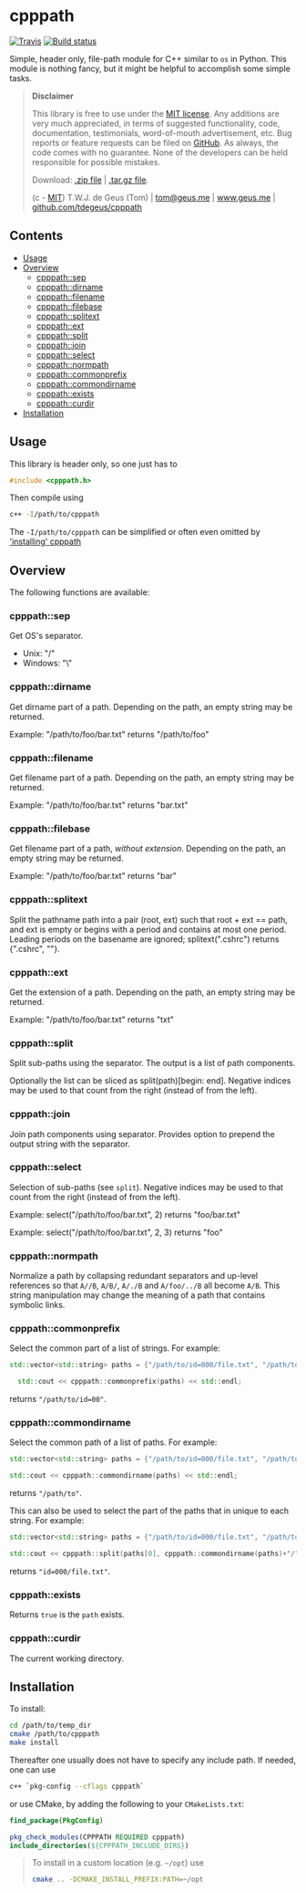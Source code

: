 # cpppath

[![Travis](https://travis-ci.org/tdegeus/cpppath.svg?branch=master)](https://travis-ci.org/tdegeus/cpppath)
[![Build status](https://ci.appveyor.com/api/projects/status/aw19lhd9x6oma9ob?svg=true)](https://ci.appveyor.com/project/tdegeus/cpppath)

Simple, header only, file-path module for C++ similar to `os` in Python. This module is nothing fancy, but it might be helpful to accomplish some simple tasks. 

>   **Disclaimer**
>   
>   This library is free to use under the [MIT license](https://github.com/tdegeus/cpppath/blob/master/LICENSE). Any additions are very much appreciated, in terms of suggested functionality, code, documentation, testimonials, word-of-mouth advertisement, etc. Bug reports or feature requests can be filed on [GitHub](https://github.com/tdegeus/cpppath). As always, the code comes with no guarantee. None of the developers can be held responsible for possible mistakes.
>   
>   Download: [.zip file](https://github.com/tdegeus/cpppath/zipball/master) | [.tar.gz file](https://github.com/tdegeus/cpppath/tarball/master).
>   
>   (c - [MIT](https://github.com/tdegeus/cpppath/blob/master/LICENSE)) T.W.J. de Geus (Tom) | tom@geus.me | www.geus.me | [github.com/tdegeus/cpppath](https://github.com/tdegeus/cpppath)

## Contents

<!-- MarkdownTOC -->

- [Usage](#usage)
- [Overview](#overview)
    - [cpppath::sep](#cpppathsep)
    - [cpppath::dirname](#cpppathdirname)
    - [cpppath::filename](#cpppathfilename)
    - [cpppath::filebase](#cpppathfilebase)
    - [cpppath::splitext](#cpppathsplitext)
    - [cpppath::ext](#cpppathext)
    - [cpppath::split](#cpppathsplit)
    - [cpppath::join](#cpppathjoin)
    - [cpppath::select](#cpppathselect)
    - [cpppath::normpath](#cpppathnormpath)
    - [cpppath::commonprefix](#cpppathcommonprefix)
    - [cpppath::commondirname](#cpppathcommondirname)
    - [cpppath::exists](#cpppathexists)
    - [cpppath::curdir](#cpppathcurdir)
- [Installation](#installation)

<!-- /MarkdownTOC -->

## Usage

This library is header only, so one just has to

```cpp
#include <cpppath.h>
```

Then compile using 

```bash
c++ -I/path/to/cpppath
```

The `-I/path/to/cpppath` can be simplified or often even omitted by ['installing' cpppath](#installation)

## Overview

The following functions are available:

### cpppath::sep

Get OS's separator.

* Unix: "/"
* Windows: "\\"

### cpppath::dirname

Get dirname part of a path. 
Depending on the path, an empty string may be returned.

Example: "/path/to/foo/bar.txt" returns "/path/to/foo"

### cpppath::filename

Get filename part of a path. 
Depending on the path, an empty string may be returned.

Example: "/path/to/foo/bar.txt" returns "bar.txt"

### cpppath::filebase

Get filename part of a path, *without extension*.
Depending on the path, an empty string may be returned.

Example: "/path/to/foo/bar.txt" returns "bar"

### cpppath::splitext

Split the pathname path into a pair (root, ext) such that root + ext == path,
and ext is empty or begins with a period and contains at most one period.
Leading periods on the basename are ignored; splitext(".cshrc") returns {".cshrc", ""}.

### cpppath::ext

Get the extension of a path.
Depending on the path, an empty string may be returned.

Example: "/path/to/foo/bar.txt" returns "txt"

### cpppath::split

Split sub-paths using the separator. The output is a list of path components. 

Optionally the list can be sliced as split(path)\[begin: end\]. Negative indices may be used to that count from the right (instead of from the left).

### cpppath::join

Join path components using separator.
Provides option to prepend the output string with the separator.

### cpppath::select

Selection of sub-paths (see `split`). Negative indices may be used to that count from the right (instead of from the left).

Example: select("/path/to/foo/bar.txt", 2) returns "foo/bar.txt"

Example: select("/path/to/foo/bar.txt", 2, 3) returns "foo"

### cpppath::normpath

Normalize a path by collapsing redundant separators and up-level references so that `A//B`, `A/B/`, `A/./B` and `A/foo/../B` all become `A/B`. This string manipulation may change the meaning of a path that contains symbolic links.

### cpppath::commonprefix

Select the common part of a list of strings. For example:

```cpp
std::vector<std::string> paths = {"/path/to/id=000/file.txt", "/path/to/id=001/file.txt"};

  std::cout << cpppath::commonprefix(paths) << std::endl;
```

returns `"/path/to/id=00"`.

### cpppath::commondirname

Select the common path of a list of paths. For example:

```cpp
std::vector<std::string> paths = {"/path/to/id=000/file.txt", "/path/to/id=001/file.txt"};

std::cout << cpppath::commondirname(paths) << std::endl;
```

returns `"/path/to"`.

This can also be used to select the part of the paths that in unique to each string. For example:

```cpp
std::vector<std::string> paths = {"/path/to/id=000/file.txt", "/path/to/id=001/file.txt"};

std::cout << cpppath::split(paths[0], cpppath::commondirname(paths)+"/")[0] << std::endl;
```

returns `"id=000/file.txt"`.

### cpppath::exists

Returns `true` is the `path` exists.

### cpppath::curdir

The current working directory.

## Installation

To install:

```bash
cd /path/to/temp_dir
cmake /path/to/cpppath
make install
```

Thereafter one usually does not have to specify any include path. If needed, one can use

```bash
c++ `pkg-config --cflags cpppath`
```

or use CMake, by adding the following to your `CMakeLists.txt`:

```cmake
find_package(PkgConfig)

pkg_check_modules(CPPPATH REQUIRED cpppath)
include_directories(${CPPPATH_INCLUDE_DIRS})
```

> To install in a custom location (e.g. `~/opt`) use
> 
> ```bash
> cmake .. -DCMAKE_INSTALL_PREFIX:PATH=~/opt
> ```


